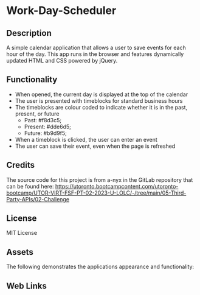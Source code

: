 # Work-Day-Scheduler

## Description
A simple calendar application that allows a user to save events for each hour of the day. This app runs in the browser and features dynamically updated HTML and CSS powered by jQuery.

## Functionality 
- When opened, the current day is displayed at the top of the calendar
- The user is presented with timeblocks for standard business hours
- The timeblocks are colour coded to indicate whether it is in the past, present, or future
    - Past: #f8d3c5;
    - Present: #dde6d5;
    - Future: #b9d9f5;
- When a timeblock is clicked, the user can enter an event
- The user can save their event, even when the page is refreshed

## Credits
The source code for this project is from a-nyx in the GitLab repository that can be found here:
https://utoronto.bootcampcontent.com/utoronto-bootcamp/UTOR-VIRT-FSF-PT-02-2023-U-LOLC/-/tree/main/05-Third-Party-APIs/02-Challenge

## License
MIT License

## Assets
The following demonstrates the applications appearance and functionality:

## Web Links